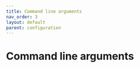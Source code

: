 ```yaml
---
title: Command line arguments
nav_order: 3
layout: default
parent: configuration
---
```


# Command line arguments